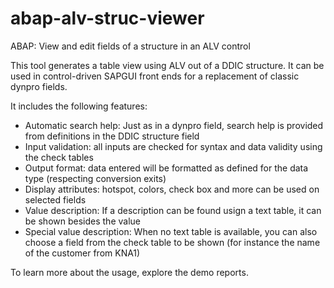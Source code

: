 # abap-alv-struc-viewer
ABAP: View and edit fields of a structure in an ALV control

This tool generates a table view using ALV out of a DDIC structure. It can be used in control-driven SAPGUI front ends for a replacement of classic dynpro fields.

It includes the following features:
* Automatic search help: Just as in a dynpro field, search help is provided from definitions in the DDIC structure field
* Input validation: all inputs are checked for syntax and data validity using the check tables
* Output format: data entered will be formatted as defined for the data type (respecting conversion exits)
* Display attributes: hotspot, colors, check box and more can be used on selected fields
* Value description: If a description can be found usign a text table, it can be shown besides the value
* Special value description: When no text table is available, you can also choose a field from the check table to be shown (for instance the name of the customer from KNA1)

To learn more about the usage, explore the demo reports.
